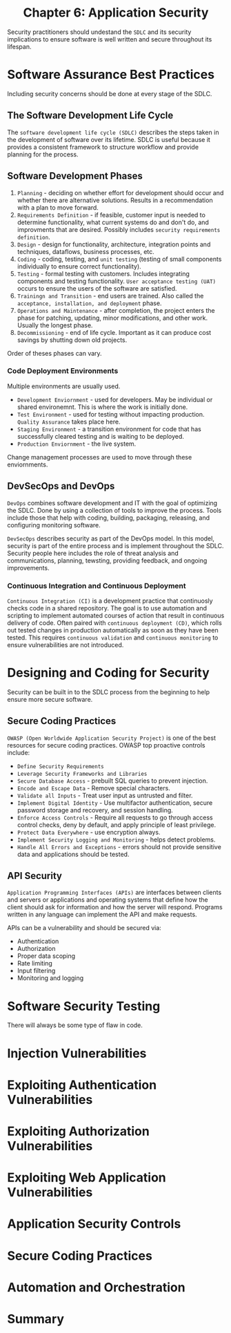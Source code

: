 <h1 style='text-align:center'>Chapter 6: Application Security</h1>

Security practitioners should undestand the `SDLC` and its security implications to ensure software is well written and secure throughout its lifespan.

# Software Assurance Best Practices

Including security concerns should be done at every stage of the SDLC.

## The Software Development Life Cycle

The `software development life cycle (SDLC)` describes the steps taken in the development of software over its lifetime. SDLC is useful because it provides a consistent framework to structure workflow and provide planning for the process.

## Software Development Phases

1. `Planning` - deciding on whether effort for development should occur and whether there are alternative solutions. Results in a recommendation with a plan to move forward.
2. `Requirements Definition` - if feasible, customer input is needed to determine functionality, what current systems do and don't do, and improvments that are desired. Possibly includes `security requirements definition`.
3. `Design` - design for functionality, architecture, integration points and techniques, dataflows, business processes, etc.
4. `Coding` - coding, testing, and `unit testing` (testing of small components individually to ensure correct functionality).
5. `Testing` - formal testing with customers. Includes integrating components and testing functionality. `User acceptance testing (UAT)` occurs to ensure the users of the software are satisfied.
6. `Trainingn and Transition` - end users are trained. Also called the `acceptance, installation, and deployment` phase.
7. `Operations and Maintenance` - after completion, the project enters the phase for patching, updating, minor modifications, and other work. Usually the longest phase.
8. `Decommissioning` - end of life cycle. Important as it can produce cost savings by shutting down old projects.

Order of theses phases can vary.

### Code Deployment Environments

Multiple environments are usually used.

- `Development Enviornment` - used for developers. May be individual or shared environemnt. This is where the work is initially done.
- `Test Environment` - used for testing without impacting production. `Quality Assurance` takes place here.
- `Staging Environment` - a transition environment for code that has successfully cleared testing and is waiting to be deployed.
- `Production Enviornment` - the live system.

Change management processes are used to move through these enviornments.

## DevSecOps and DevOps

`DevOps` combines software development and IT with the goal of optimizing the SDLC. Done by using a collection of tools to improve the process. Tools include those that help with coding, building, packaging, releasing, and configuring monitoring software.

`DevSecOps` describes security as part of the DevOps model. In this model, security is part of the entire process and is implement throughout the SDLC. Security people here includes the role of threat analysis and communications, planning, tewsting, providing feedback, and ongoing improvements.

### Continuous Integration and Continuous Deployment

`Continuous Integration (CI)` is a development practice that continuosly checks code in a shared repository. The goal is to use automation and scripting to implement automated courses of action that result in continuous delivery of code. Often paired with `continuous deployment (CD)`, which rolls out tested changes in production automatically as soon as they have been tested. This requires `continuous validation` and `continuous monitoring` to ensure vulnerabilities are not introduced.

# Designing and Coding for Security

Security can be built in to the SDLC process from the beginning to help ensure more secure software.

## Secure Coding Practices

`OWASP (Open Worldwide Application Security Project)` is one of the best resources for secure coding practices. OWASP top proactive controls include:

- `Define Security Requirements`
- `Leverage Security Frameworks and Libraries`
- `Secure Database Access` - prebuilt SQL queries to prevent injection.
- `Encode and Escape Data` - Remove special characters.
- `Validate all Inputs` - Treat user input as untrusted and filter.
- `Implement Digital Identity` - Use multifactor authentication, secure password storage and recovery, and session handling.
- `Enforce Access Controls` - Require all requests to go through access control checks, deny by default, and apply principle of least privilege.
- `Protect Data Everywhere` - use encryption always.
- `Implement Security Logging and Monitoring` - helps detect problems.
- `Handle All Errors and Exceptions` - errors should not provide sensitive data and applications should be tested.

## API Security

`Application Programming Interfaces (APIs)` are interfaces between clients and servers or applications and operating systems that define how the client should ask for information and how the server will respond. Programs written in any language can implement the API and make requests.

APIs can be a vulnerability and should be secured via:

- Authentication
- Authorization
- Proper data scoping
- Rate limiting
- Input filtering
- Monitoring and logging

# Software Security Testing

There will always be some type of flaw in code.

# Injection Vulnerabilities

# Exploiting Authentication Vulnerabilities

# Exploiting Authorization Vulnerabilities

# Exploiting Web Application Vulnerabilities

# Application Security Controls

# Secure Coding Practices

# Automation and Orchestration

# Summary
